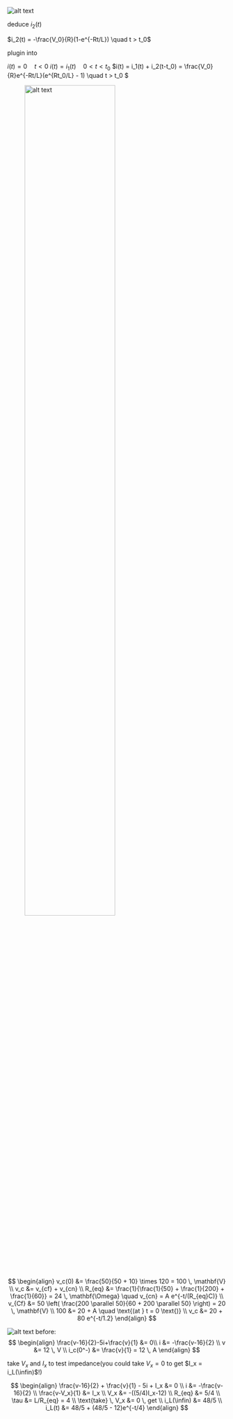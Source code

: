 ![alt text](/md/assets/transient2.png)

deduce $i_2(t)$

$i_2(t) = -\frac{V_0}{R}(1-e^{-Rt/L}) \quad t > t_0$

plugin into

$i(t) = 0 \quad t<0$
$i(t) = i_1(t) \quad 0 < t < t_0$
$i(t) = i_1(t) + i_2(t-t_0) = \frac{V_0}{R}e^{-Rt/L}(e^{Rt_0/L} - 1) \quad t > t_0 $

<figure>
  <img src="/md/assets/transient1.png" alt="alt text" width="70%" height="auto">
</figure>

$$
\begin{align}
v_c(0) &= \frac{50}{50 + 10} \times 120 = 100 \, \mathbf{V} \\
v_c &= v_{cf} + v_{cn} \\
R_{eq} &= \frac{1}{\frac{1}{50} + \frac{1}{200} + \frac{1}{60}} = 24 \, \mathbf{\Omega} \quad v_{cn} = A e^{-t/(R_{eq}C)} \\
v_{Cf} &= 50 \left( \frac{200 \parallel 50}{60 + 200 \parallel 50} \right) = 20 \, \mathbf{V} \\
100 &= 20 + A \quad \text{(at } t = 0 \text{)} \\
v_c &= 20 + 80 e^{-t/1.2}
\end{align}
$$

![alt text](/md/assets/transient3.jpg)
before:
$$
\begin{align}
\frac{v-16}{2}-5i+\frac{v}{1} &= 0\\
i &= -\frac{v-16}{2} \\
v &= 12 \, V \\ 
i_c(0^-) &= \frac{v}{1} = 12 \, A
\end{align}
$$

take $V_x$ and $I_x$ to test impedance(you could take $V_x = 0$ to get $I_x = i_L(\infin)$!)

$$
\begin{align}
\frac{v-16}{2} + \frac{v}{1} - 5i + I_x &= 0 \\
i &= -\frac{v-16}{2} \\
\frac{v-V_x}{1} &= I_x \\
V_x &= -((5/4)I_x-12) \\
R_{eq} &= 5/4 \\
\tau &= L/R_{eq} = 4 \\
\text{take} \, V_x &= 0 \, get  \\
i_L(\infin) &= 48/5 \\
i_L(t) &= 48/5 + (48/5 - 12)e^{-t/4}
\end{align}
$$

